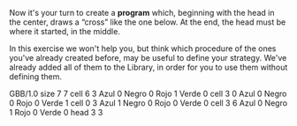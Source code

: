 Now it's your turn to create a **program** which, beginning with the head in the center, draws a “cross” like the one below. At the end, the head must be where it started, in the middle.

In this exercise we won't help you, but think which procedure of the ones you've already created before, may be useful to define your strategy. We've already added all of them to the Library, in order for you to use them without defining them.


<gs-board>
  GBB/1.0
    size 7 7
    cell 6 3 Azul 0 Negro 0 Rojo 1 Verde 0
    cell 3 0 Azul 0 Negro 0 Rojo 0 Verde 1
    cell 0 3 Azul 1 Negro 0 Rojo 0 Verde 0
    cell 3 6 Azul 0 Negro 1 Rojo 0 Verde 0
    head 3 3
</gs-board>
